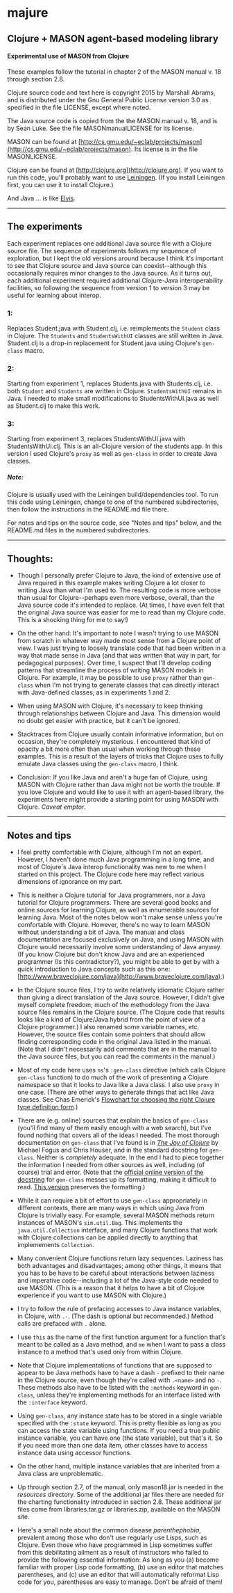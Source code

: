 majure
====

## Clojure + MASON agent-based modeling library

#### Experimental use of MASON from Clojure

These examples follow the tutorial in chapter 2 of the MASON manual v.
18 through section 2.8.

Clojure source code and text here is copyright 2015 by Marshall Abrams,
and is distributed under the Gnu General Public License version 3.0 as
specified in the file LICENSE, except where noted.  

The Java source code is copied from the the MASON manual v. 18, and is
by Sean Luke.  See the file MASONmanualLICENSE for its license.

MASON can be found at
[http://cs.gmu.edu/~eclab/projects/mason](http://cs.gmu.edu/~eclab/projects/mason).
Its license is in the file MASONLICENSE.

Clojure can be found at [http://clojure.org](http://clojure.org).  If
you want to run this code, you'll probably want to use
[Leiningen](http://leiningen.org).  (If you install Leiningen first, you
can use it to install Clojure.)

And Java ... is like [Elvis](http://www.mojonixon.com/lyrics/elvisiseverywhere.html).

--------------------------------------------

## The experiments

Each experiment replaces one additional Java source file with a Clojure
source file.  The sequence of experiments follows my sequence of
exploration, but I kept the old versions around because I think it's
important to see that Clojure source and Java source can
coexist--although this occasionally requires minor changes to the Java
source.  As it turns out, each additional experiment required additional
Clojure-Java interoperability facilities, so following the sequence from
version 1 to version 3 may be useful for learning about interop.

### 1:

Replaces Student.java with Student.clj, i.e. reimplements the `Student`
class in Clojure.  The `Students` and `StudentsWithUI` classes are
still written in Java.  Student.clj is a drop-in replacement for
Student.java using Clojure's `gen-class` macro.

### 2:

Starting from experiment 1, replaces Students.java with Students.clj,
i.e. both `Student` and `Students` are written in Clojure.
`StudentsWithUI` remains in Java.  I needed to make small modifications
to StudentsWithUI.java as well as Student.clj to make this work.

### 3:

Starting from experiment 3, replaces StudentsWithUI.java with
StudentsWithUI.clj.  This is an all-Clojure version of the students app.
In this version I used Clojure's `proxy` as well as `gen-class` in order
to create Java classes.

##### Note:

Clojure is usually used with the Leiningen build/dependencies tool. To
run this code using Leiningen, change to one of the numbered
subdirectories, then follow the instructions in the README.md file
there.

For notes and tips on the source code, see "Notes and tips" below, and
the README.md files in the numbered subdirectories.

--------------------------------------------

## Thoughts:

* Though I personally prefer Clojure to Java, the kind of extensive use of
Java required in this example makes writing Clojure a lot closer to
writing Java than what I'm used to.  The resulting code is more verbose
than usual for Clojure--perhaps even more verbose, overall, than the
Java source code it's intended to replace.  (At times, I have even felt
that the original Java source was easier for me to read than my Clojure
code.  This is a shocking thing for me to say!)  

* On the other hand: It's important to note I wasn't trying to use MASON
from scratch in whatever way made most sense from a Clojure point of
view.  I was just trying to loosely translate code that had been written
in a way that made sense in Java (and that was written that way in part,
for pedagogical purposes).  Over time, I suspect that I'll develop
coding patterns that streamline the process of writing MASON models in
Clojure.  For example, it may be possible to use `proxy` rather than
`gen-class` when I'm not trying to generate classes that can directly
interact with Java-defined classes, as in experiments 1 and 2.

* When using MASON with Clojure, it's necessary to keep thinking through
relationships between Clojure and Java.  This dimension would no doubt
get easier with practice, but it can't be ignored.

* Stacktraces from Clojure usually contain informative
information, but on occasion, they're completely mysterious.  I
encountered that kind of opacity a bit more often than usual when
working through these examples.  This is a result of the layers of
tricks that Clojure uses to fully emulate Java classes using the
`gen-class` macro, I think.

* Conclusion: If you like Java and aren't a huge fan of Clojure, using
MASON with Clojure rather than Java might not be worth the trouble.  If
you love Clojure and would like to use it with an agent-based library,
the experiments here might provide a starting point for using MASON with
Clojure.  *Caveat emptor*.

-------------------------

## Notes and tips

* I feel pretty comfortable with Clojure, although I'm not an
  expert.  However, I haven't done much Java programming in a long time,
  and most of Clojure's Java interop functionality was new to me when I
  started on this project.  The Clojure code here may reflect various
  dimensions of ignorance on my part.

* This is neither a Clojure tutorial for Java programmers, nor a Java
  tutorial for Clojure programmers.  There are several good books and
  online sources for learning Clojure, as well as innumerable sources
  for learning Java.  Most of the notes below won't make sense unless
  you're comfortable with Clojure.  However, there's no way to learn
  MASON without understanding a bit of Java.  The manual and class
  documentation are focused exclusively on Java, and using MASON with
  Clojure would necessarily involve some understanding of Java anyway.
  (If you know Clojure but don't know Java and are an experienced
  programmer (Is this contradictory?), you might be able to get by with
  a quick introduction to Java concepts such as this one:
  [http://www.braveclojure.com/java](http://www.braveclojure.com/java).)

* In the Clojure source files,  I try to write relatively idiomatic
  Clojure rather than giving a direct translation of the Java source.
  However, I didn't give myself complete freedom; much of the
  methodology from the Java source files remains in the Clojure source.
  (The Clojure code that results looks like a kind of Clojure/Java
  hybrid from the point of view of a Clojure programmer.)  I also
  renamed some variable names, etc.  However, the source files contain
  some pointers that should allow finding corresponding code in the
  original Java listed in the manual.  (Note that I didn't necessarily
  add comments that are in the manual to the Java source files, but you
  can read the comments in the manual.)

* Most of my code here uses `ns`'s `:gen-class` directive (which calls
  Clojure `gen-class` function) to do much of the work of presenting a
  Clojure namespace so that it looks to Java like a Java class.  I also
  use `proxy` in one case.  (There are other ways to generate things
  that act like Java classes.  See Chas Emerick's [Flowchart for
  choosing the right Clojure type definition
  form](http://cemerick.com/2011/07/05/flowchart-for-choosing-the-right-clojure-type-definition-form).)

* There are (e.g. online) sources that explain the basics of
  `gen-class` (you'll find many of them easily enough with a web
  search), but I've found nothing that covers all of the ideas I needed.
  The most thorough documentation on `gen-class` that I've found is in
  [*The Joy of Clojure*](http://www.manning.com/fogus2) by Michael Fogus
  and Chris Houser, and in the standard docstring for `gen-class`.
  Neither is *completely* adequate.  In the end I had to piece together
  the information I needed from other sources as well, including (of
  course) trial and error.  (Note that the [official online version of the
  docstring](https://clojuredocs.org/clojure.core/gen-class) for
  `gen-class` messes up its formatting, making it difficult to read.
  [This
  version](http://conj.io/store/v1/org.clojure/clojure/1.6.0/clj/clojure.core/gen-class)
  preserves the formatting.)

* While it can require a bit of effort to use `gen-class`
  appropriately in different contexts, there are many ways in which
  using Java from Clojure is trivially easy. For example, several MASON
  methods return instances of MASON's `sim.util.Bag`.  This
  implements the `java.util.Collection` interface, and many Clojure
  functions that work with Clojure collections can be applied directly
  to anything that implemements `Collection`.

* Many convenient Clojure functions return lazy sequences.  Laziness
  has both advantages and disadvantages; among other things, it means
  that you has to be have to be careful about interactions between
  laziness and imperative code--including a lot of the Java-style code
  needed to use MASON.  (This is a reason that it helps to have a
  bit of Clojure experience if you want to use MASON with Clojure.)

* I try to follow the rule of prefacing accesses to Java instance
  variables, in Clojure, with `.-`.  (The dash is optional but
  recommended.)  Method calls are prefaced with `.` alone.

* I use `this` as the name of the first function argument for a
  function that's meant to be called as a Java method, and `me` when
  I want to pass a class instance to a method that's used only from
  within Clojure.

* Note that Clojure implementations of functions that are supposed to
  appear to be Java methods have to have a dash `-` prefixed to their
  name in the Clojure source, even though they're called with `.<name>`
  and no `-`.  These methods also have to be listed with the `:methods`
  keyword in `gen-class`, unless they're implementing methods for an
  interface listed with the `:interface` keyword.

* Using `gen-class`, any instance state has to be stored in a single
  variable specified with the `:state` keyword.  This is pretty flexible
  as long as you can access the state variable using functions.  If you
  need a true public instance variable, you can have one (the state
  variable), but that's it.  So if you need more than one data item,
  other classes have to access instance data using accessor functions.

* On the other hand, multiple instance variables that are inherited from
  a Java class are unproblematic.

* Up through section 2.7, of the manual, only mason18.jar is needed
  in the *resources* directory.  Some of the additional jar files there
  are needed for the charting functionality introduced in section 2.8.
  These additional jar files come from libraries.tar.gz or libraries.zip,
  available on the MASON site.

* Here's a small note about the common disease *parenthephobia*,
  prevalent among those who don't use regularly use Lisps, such as
  Clojure.  Even those who have programmed in Lisp sometimes suffer from
  this debilitating ailment as a result of instructors
  who failed to provide the following essential information: As long as
  you (a) become familiar with proper Lisp code formatting, (b) use an
  editor that matches parentheses, and (c) use an editor that will
  automatically reformat Lisp code for you, parentheses are easy to
  manage.  Don't be afraid of them!
